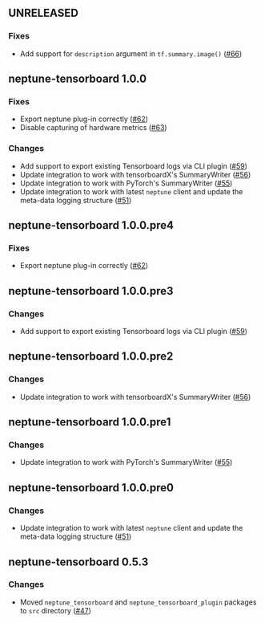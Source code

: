 ## UNRELEASED

### Fixes
- Add support for `description` argument in `tf.summary.image()` ([#66](https://github.com/neptune-ai/neptune-tensorboard/pull/66))

## neptune-tensorboard 1.0.0

### Fixes
- Export neptune plug-in correctly ([#62](https://github.com/neptune-ai/neptune-tensorboard/pull/62))
- Disable capturing of hardware metrics ([#63](https://github.com/neptune-ai/neptune-tensorboard/pull/63))

### Changes
- Add support to export existing Tensorboard logs via CLI plugin ([#59](https://github.com/neptune-ai/neptune-tensorboard/pull/59/))
- Update integration to work with tensorboardX's SummaryWriter ([#56](https://github.com/neptune-ai/neptune-tensorboard/pull/56))
- Update integration to work with PyTorch's SummaryWriter ([#55](https://github.com/neptune-ai/neptune-tensorboard/pull/55))
- Update integration to work with latest `neptune` client and update the meta-data logging structure ([#51](https://github.com/neptune-ai/neptune-tensorboard/pull/51))

## neptune-tensorboard 1.0.0.pre4

### Fixes
- Export neptune plug-in correctly ([#62](https://github.com/neptune-ai/neptune-tensorboard/pull/62))

## neptune-tensorboard 1.0.0.pre3

### Changes
- Add support to export existing Tensorboard logs via CLI plugin ([#59](https://github.com/neptune-ai/neptune-tensorboard/pull/59/))

## neptune-tensorboard 1.0.0.pre2

### Changes
- Update integration to work with tensorboardX's SummaryWriter ([#56](https://github.com/neptune-ai/neptune-tensorboard/pull/56))

## neptune-tensorboard 1.0.0.pre1

### Changes
- Update integration to work with PyTorch's SummaryWriter ([#55](https://github.com/neptune-ai/neptune-tensorboard/pull/55))

## neptune-tensorboard 1.0.0.pre0

### Changes
- Update integration to work with latest `neptune` client and update the meta-data logging structure ([#51](https://github.com/neptune-ai/neptune-tensorboard/pull/51))

## neptune-tensorboard 0.5.3

### Changes
- Moved `neptune_tensorboard` and `neptune_tensorboard_plugin` packages to `src` directory ([#47](https://github.com/neptune-ai/neptune-tensorboard/pull/47))
